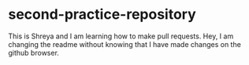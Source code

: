 # second-practice-repository
This is Shreya and I am learning how to make pull requests.
Hey, I am changing the readme without knowing that I have made changes on the github browser.